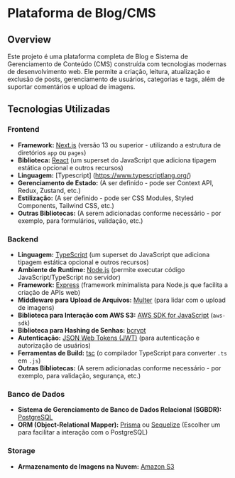 # Plataforma de Blog/CMS

## Overview

Este projeto é uma plataforma completa de Blog e Sistema de Gerenciamento de Conteúdo (CMS) construída com tecnologias modernas de desenvolvimento web. Ele permite a criação, leitura, atualização e exclusão de posts, gerenciamento de usuários, categorias e tags, além de suportar comentários e upload de imagens.

## Tecnologias Utilizadas

### Frontend

* **Framework:** [Next.js](https://nextjs.org/) (versão 13 ou superior - utilizando a estrutura de diretórios `app` ou `pages`)
* **Biblioteca:** [React](https://react.dev/) (um superset do JavaScript que adiciona tipagem estática opcional e outros recursos)
* **Linguagem:** [Typescript] (https://www.typescriptlang.org/)
* **Gerenciamento de Estado:** (A ser definido - pode ser Context API, Redux, Zustand, etc.)
* **Estilização:** (A ser definido - pode ser CSS Modules, Styled Components, Tailwind CSS, etc.)
* **Outras Bibliotecas:** (A serem adicionadas conforme necessário - por exemplo, para formulários, validação, etc.)

### Backend

* **Linguagem:** [TypeScript](https://www.typescriptlang.org/) (um superset do JavaScript que adiciona tipagem estática opcional e outros recursos)
* **Ambiente de Runtime:** [Node.js](https://nodejs.org/) (permite executar código JavaScript/TypeScript no servidor)
* **Framework:** [Express](https://expressjs.com/) (framework minimalista para Node.js que facilita a criação de APIs web)
* **Middleware para Upload de Arquivos:** [Multer](https://github.com/expressjs/multer) (para lidar com o upload de imagens)
* **Biblioteca para Interação com AWS S3:** [AWS SDK for JavaScript](https://aws.amazon.com/sdk-for-javascript/) (`aws-sdk`)
* **Biblioteca para Hashing de Senhas:** [bcrypt](https://www.npmjs.com/package/bcrypt)
* **Autenticação:** [JSON Web Tokens (JWT)](https://jwt.io/) (para autenticação e autorização de usuários)
* **Ferramentas de Build:** [tsc](https://www.typescriptlang.org/docs/handbook/compiler-options.html) (o compilador TypeScript para converter `.ts` em `.js`)
* **Outras Bibliotecas:** (A serem adicionadas conforme necessário - por exemplo, para validação, segurança, etc.)

### Banco de Dados

* **Sistema de Gerenciamento de Banco de Dados Relacional (SGBDR):** [PostgreSQL](https://www.postgresql.org/)
* **ORM (Object-Relational Mapper):** [Prisma](https://www.prisma.io/) ou [Sequelize](https://sequelize.org/) (Escolher um para facilitar a interação com o PostgreSQL)

### Storage

* **Armazenamento de Imagens na Nuvem:** [Amazon S3](https://aws.amazon.com/s3/)
